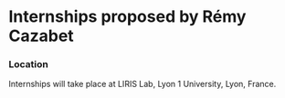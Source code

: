# Internships proposed by Rémy Cazabet 
### Location
Internships will take place at LIRIS Lab, Lyon 1 University, Lyon, France.

# 
